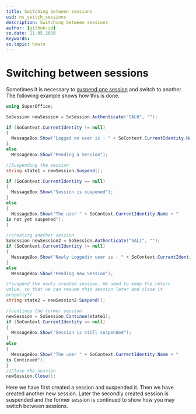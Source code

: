 ```yaml
---
title: Switching between sessions
uid: ns_switch_sessions
description: Switching between sessions
author: {github-id}
so.date: 11.05.2016
keywords:
so.topic: howto
---
```


# Switching between sessions

Sometimes it is necessary to [suspend one session][1] and switch to another. The following example shows how this is done.

```csharp
using SuperOffice;

SoSession newSession = SoSession.Authenticate("SAL0", "");

if (SoContext.CurrentIdentity != null)
{
  MessageBox.Show("Logged on user is : " + SoContext.CurrentIdentity.Name);
}
else
  MessageBox.Show("Pending a Session");

//Suspending the session
string state1 = newSession.Suspend();

if (SoContext.CurrentIdentity == null)
{
  MessageBox.Show("Session is suspened");
}
else
{
  MessageBox.Show("The user " + SoContext.CurrentIdentity.Name + "
is not yet suspened");
}

//creating another session
SoSession newSession2 = SoSession.Authenticate("SAL1", "");
if (SoContext.CurrentIdentity != null)
{
  MessageBox.Show("Newly Loggedin user is : " + SoContext.CurrentIdentity.Name);
}
else
  MessageBox.Show("Pending new Session");

/*suspend the newly created session. We need to keep the return
value, so that we can resume this session later and close it
properly*/
string state2 = newSession2.Suspend();

//continue the former session
newSession = SoSession.Continue(state1);
if (SoContext.CurrentIdentity == null)
{
  MessageBox.Show("Session is still suspended");
}
else
{
  MessageBox.Show("The user " + SoContext.CurrentIdentity.Name + "
is Continued");
}
//Close the session
newSession.Close();
```

Here we have first created a session and suspended it. Then we have created another new session. Later the secondly created session is suspended and the former session is continued to show how you may switch between sessions.

<!-- Referenced links -->
[1]: suspend-session.md
